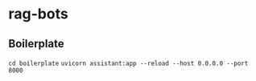 # rag-bots

## Boilerplate

`cd boilerplate`
`uvicorn assistant:app --reload --host 0.0.0.0 --port 8000`